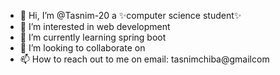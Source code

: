 - 👋 Hi, I’m @Tasnim-20 a ✨computer science student✨
- 👀 I’m interested in web development
- 🌱 I’m currently learning spring boot
- 💞️ I’m looking to collaborate on 
- 📫 How to reach out to me on email: tasnimchiba@gmailcom

